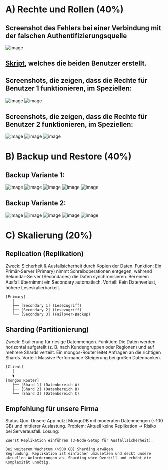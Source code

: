 # A) Rechte und Rollen (40%)
## Screenshot des Fehlers bei einer Verbindung mit der falschen Authentifizierungsquelle
![image](https://github.com/user-attachments/assets/13110808-8765-492d-a3d2-c20b338d07d5)
## [Skript](src/createUsers.js), welches die beiden Benutzer erstellt.
## Screenshots, die zeigen, dass die Rechte für Benutzer 1 funktionieren, im Speziellen:
![image](https://github.com/user-attachments/assets/1088cc48-6f96-47d5-8fb7-33f16fd8ff70)
![image](https://github.com/user-attachments/assets/a8c529e0-fc48-4693-8ae7-6f9b53345a92)
## Screenshots, die zeigen, dass die Rechte für Benutzer 2 funktionieren, im Speziellen:
![image](https://github.com/user-attachments/assets/975daf88-de7c-426e-b2d0-ecb886ad71f3)
![image](https://github.com/user-attachments/assets/e755eb18-6a83-431d-8f63-251adb75b537)
![image](https://github.com/user-attachments/assets/288cd62a-9f88-42ea-8413-fbcb0563a4d2)
# B) Backup und Restore (40%)
## Backup Variante 1:
![image](https://github.com/user-attachments/assets/5bf0b473-8612-4a6d-a69b-8c15797fffc0)
![image](https://github.com/user-attachments/assets/18d98bcf-8915-48ff-996d-7c60058a031d)
![image](https://github.com/user-attachments/assets/2292f3ad-c22f-46a0-bea5-218e6f054ba7)
![image](https://github.com/user-attachments/assets/dd4c5b76-d430-4a95-a90f-9e79ac210c2b)
![image](https://github.com/user-attachments/assets/bba76d20-6083-4468-a284-383f5cd47d50)
## Backup Variante 2:
![image](https://github.com/user-attachments/assets/a73f5c43-d079-427c-9eef-9a98531ef14f)
![image](https://github.com/user-attachments/assets/92ee3965-9232-483f-9f0f-97c38063760d)
![image](https://github.com/user-attachments/assets/1b0a6190-5d3a-4989-9271-39c3c79e101b)
![image](https://github.com/user-attachments/assets/b1ca0863-f14e-4a80-8e71-fbfb2983c421)
![image](https://github.com/user-attachments/assets/67631144-c7cf-4d08-95ba-a2dd0ab8d062)
# C) Skalierung (20%)
## Replication (Replikation)
Zweck: Sicherheit & Ausfallsicherheit durch Kopien der Daten.
Funktion: Ein Primär-Server (Primary) nimmt Schreiboperationen entgegen, während Sekundär-Server (Secondaries) die Daten synchronisieren. Bei einem Ausfall übernimmt ein Secondary automatisch.
Vorteil: Kein Datenverlust, höhere Leseskalierbarkeit.
```
[Primary]  
   │  
   ├── [Secondary 1] (Lesezugriff)  
   ├── [Secondary 2] (Lesezugriff)  
   └── [Secondary 3] (Failover-Backup)
```
## Sharding (Partitionierung)
Zweck: Skalierung für riesige Datenmengen.
Funktion: Die Daten werden horizontal aufgeteilt (z. B. nach Kundengruppen oder Regionen) und auf mehrere Shards verteilt. Ein mongos-Router leitet Anfragen an die richtigen Shards.
Vorteil: Massive Performance-Steigerung bei großen Datenbanken.
```
[Client]  
   │  
   ▼  
[mongos Router]  
   ├── [Shard 1] (Datenbereich A)  
   ├── [Shard 2] (Datenbereich B)  
   └── [Shard 3] (Datenbereich C)
```
## Empfehlung für unsere Firma

Status Quo: Unsere App nutzt MongoDB mit moderaten Datenmengen (~100 GB) und mittlerer Auslastung.
Problem: Aktuell keine Replikation → Risiko bei Serverausfall.
Lösung:

    Zuerst Replikation einführen (3-Node-Setup für Ausfallsicherheit).

    Bei weiterem Wachstum (>500 GB) Sharding erwägen.
    Begründung: Replikation ist einfacher umzusetzen und deckt unsere aktuellen Anforderungen ab. Sharding wäre Overkill und erhöht die Komplexität unnötig.
